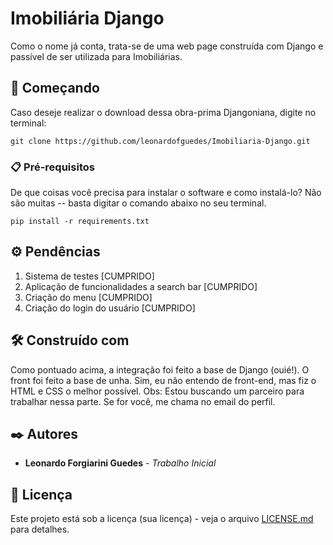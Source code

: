 # Imobiliária Django

Como o nome já conta, trata-se de uma web page construída com Django e passível de ser utilizada para Imobiliárias. 

## 🚀 Começando

Caso deseje realizar o download dessa obra-prima Djangoniana, digite no terminal:

```
git clone https://github.com/leonardofguedes/Imobiliaria-Django.git
```

### 📋 Pré-requisitos

De que coisas você precisa para instalar o software e como instalá-lo? Não são muitas -- basta digitar o comando abaixo no seu terminal.

```
pip install -r requirements.txt
```


## ⚙️ Pendências

1. Sistema de testes [CUMPRIDO]
2. Aplicação de funcionalidades a search bar [CUMPRIDO]
3. Criação do menu [CUMPRIDO]
4. Criação do login do usuário [CUMPRIDO]


## 🛠️ Construído com

Como pontuado acima, a integração foi feito a base de Django (ouié!). O front foi feito a base de unha. Sim, eu não entendo de front-end, mas fiz o HTML e CSS 
o melhor possível. Obs: Estou buscando um parceiro para trabalhar nessa parte. Se for você, me chama no email do perfil.

## ✒️ Autores


* **Leonardo Forgiarini Guedes** - *Trabalho Inicial* 


## 📄 Licença

Este projeto está sob a licença (sua licença) - veja o arquivo [LICENSE.md](https://github.com/usuario/projeto/licenca) para detalhes.

